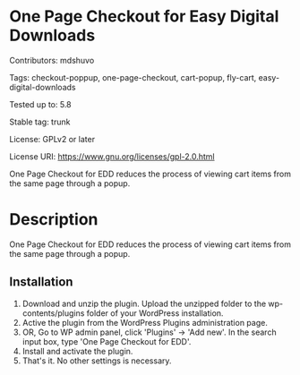 # One Page Checkout for Easy Digital Downloads

Contributors: mdshuvo

Tags: checkout-poppup, one-page-checkout, cart-popup, fly-cart, easy-digital-downloads

Tested up to: 5.8

Stable tag: trunk

License: GPLv2 or later

License URI: https://www.gnu.org/licenses/gpl-2.0.html

One Page Checkout for EDD reduces the process of viewing cart items from the same page through a popup.

# Description

One Page Checkout for EDD reduces the process of viewing cart items from the same page through a popup.






## Installation

1. Download and unzip the plugin. Upload the unzipped folder to the wp-contents/plugins folder of your WordPress installation.
2. Active the plugin from the WordPress Plugins administration page.
3. OR, Go to WP admin panel, click 'Plugins' -> 'Add new'. In the search input box, type 'One Page Checkout for EDD'.
4. Install and activate the plugin.
5. That's it. No other settings is necessary.

